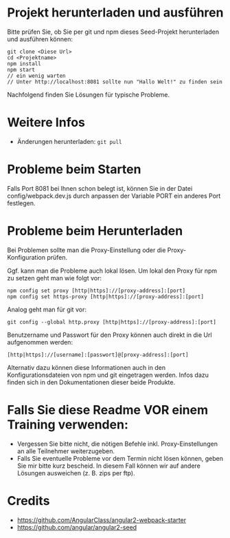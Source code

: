 # Projekt herunterladen und ausführen

Bitte prüfen Sie, ob Sie per git und npm dieses Seed-Projekt herunterladen und ausführen können:

```
git clone <Diese Url>
cd <Projektname>
npm install
npm start
// ein wenig warten
// Unter http://localhost:8081 sollte nun "Hallo Welt!" zu finden sein
```

Nachfolgend finden Sie Lösungen für typische Probleme.

# Weitere Infos

- Änderungen herunterladen: ``git pull``

# Probleme beim Starten

Falls Port 8081 bei Ihnen schon belegt ist, können Sie in der Datei config/webpack.dev.js durch anpassen der Variable PORT ein anderes Port festlegen.

# Probleme beim Herunterladen

Bei Problemen sollte man die Proxy-Einstellung oder die Proxy-Konfiguration prüfen.

Ggf. kann man die Probleme auch lokal lösen. Um lokal den Proxy für npm zu setzen geht man wie folgt vor:

```
npm config set proxy [http|https]://[proxy-address]:[port]
npm config set https-proxy [http|https]://[proxy-address]:[port]
```

Analog geht man für git vor:

```
git config --global http.proxy [http|https]://[proxy-address]:[port]
```

Benutzername und Passwort für den Proxy können auch direkt in die Url aufgenommen werden:

```
[http|https]://[username]:[passwort]@[proxy-address]:[port]
```

Alternativ dazu können diese Informationen auch in den Konfigurationsdateien von npm und git eingetragen werden. Infos dazu finden sich in den Dokumentationen dieser beide Produkte.

# Falls Sie diese Readme VOR einem Training verwenden:

- Vergessen Sie bitte nicht, die nötigen Befehle inkl. Proxy-Einstellungen an alle Teilnehmer weiterzugeben.
- Falls Sie eventuelle Probleme vor dem Termin nicht lösen können, geben Sie mir bitte kurz bescheid. In diesem Fall können wir auf andere Lösungen ausweichen (z. B. zips per ftp).

# Credits

- https://github.com/AngularClass/angular2-webpack-starter
- https://github.com/angular/angular2-seed
